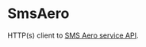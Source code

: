 # SmsAero

HTTP(s) client to [SMS Aero service API][sms-aero].

[sms-aero]: https://smsaero.ru/api/description/
